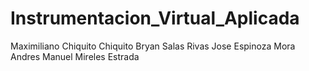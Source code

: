 # Instrumentacion_Virtual_Aplicada
Maximiliano Chiquito Chiquito
Bryan Salas Rivas
Jose Espinoza Mora
Andres Manuel Mireles Estrada
